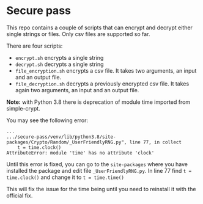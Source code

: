 # Secure pass

This repo contains a couple of scripts that can encrypt and decrypt either single strings or files.
Only csv files are supported so far.

There are four scripts:
* `encrypt.sh` encrypts a single string
* `decrypt.sh` decrypts a single string
* `file_encryption.sh` encrypts a csv file. It takes two arguments, an input and an output file.
* `file_decryption.sh` decrypts a previously encrypted csv file. It takes again two arguments, an input and an output file.

__Note:__ with Python 3.8 there is deprecation of module time imported from simple-crypt.

You may see the following error:
```
...
.../secure-pass/venv/lib/python3.8/site-packages/Crypto/Random/_UserFriendlyRNG.py", line 77, in collect
    t = time.clock()
AttributeError: module 'time' has no attribute 'clock'
```

Until this error is fixed, you can go to the `site-packages` where you have installed the package and edit file `_UserFriendlyRNG.py`.
In line 77 find `t = time.clock()` and change it to `t = time.time()`

This will fix the issue for the time being until you need to reinstall it with the official fix.
